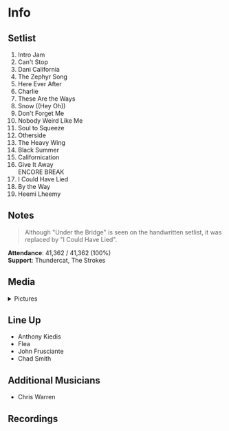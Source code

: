 # Info

## Setlist

1. Intro Jam
2. Can't Stop
3. Dani California
4. The Zephyr Song
5. Here Ever After
6. Charlie
7. These Are the Ways
8. Snow ((Hey Oh))
9. Don't Forget Me
10. Nobody Weird Like Me
11. Soul to Squeeze
12. Otherside
13. The Heavy Wing
14. Black Summer
15. Californication
16. Give It Away
<br>ENCORE BREAK
17. I Could Have Lied
18. By the Way
19. Heemi Lheemy

## Notes

> Although "Under the Bridge" is seen on the handwritten setlist, it was replaced by "I Could Have Lied".

**Attendance**: 41,362 / 41,362 (100%)
<br>
**Support**: Thundercat, The Strokes

## Media 

<details>
  <summary>Pictures</summary>
  <!--<img alt="Setlist" title="Setlist" src="_.jpg" height="200" />-->
</details>

## Line Up

* Anthony Kiedis
* Flea
* John Frusciante
* Chad Smith

## Additional Musicians

* Chris Warren

## Recordings

